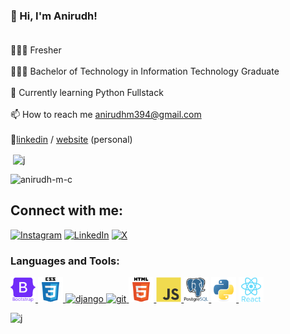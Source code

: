 ### 👋 Hi, I'm Anirudh!<br/><br/>


👩🏻‍💻 Fresher <br/><br/>
👩🏻‍🎓 Bachelor of Technology in Information Technology Graduate <br/><br/>
🎨 Currently learning Python Fullstack <br/><br/>
📫 How to reach me [anirudhm394@gmail.com](anirudhm394@gmail.com) <br/><br/>
🧩[linkedin](https://www.linkedin.com/in/anirudh-m-9869b9248/) / [website](https://main--anirudhm.netlify.app/) (personal)

<p>&nbsp;<img align="center" src="https://github-readme-stats.vercel.app/api?username=Anirudh-M-C&show_icons=true&locale=en" alt="j" /></p>
<p align="left"> <img src="https://komarev.com/ghpvc/?username=anirudh-m-c&label=profile%20views&color=dedede&style=flat-square" alt="anirudh-m-c" /> </p>


##  Connect with me:
[![Instagram](https://img.shields.io/badge/Instagram-%23E4405F.svg?logo=Instagram&logoColor=white)](https://instagram.com/anirudh_main_) [![LinkedIn](https://img.shields.io/badge/LinkedIn-%230077B5.svg?logo=linkedin&logoColor=white)](https://linkedin.com/in/anirudh-m-9869b9248) [![X](https://img.shields.io/badge/X-black.svg?logo=X&logoColor=white)](https://x.com/anirudhmain) 

<h3 align="left">Languages and Tools:</h3>
<p align="left"> <a href="https://getbootstrap.com" target="_blank" rel="noreferrer"> <img src="https://raw.githubusercontent.com/devicons/devicon/master/icons/bootstrap/bootstrap-plain-wordmark.svg" alt="bootstrap" width="40" height="40"/> </a> <a href="https://www.w3schools.com/css/" target="_blank" rel="noreferrer"> <img src="https://raw.githubusercontent.com/devicons/devicon/master/icons/css3/css3-original-wordmark.svg" alt="css3" width="40" height="40"/> </a> <a href="https://www.djangoproject.com/" target="_blank" rel="noreferrer"> <img src="https://cdn.worldvectorlogo.com/logos/django.svg" alt="django" width="40" height="40"/> </a> <a href="https://git-scm.com/" target="_blank" rel="noreferrer"> <img src="https://www.vectorlogo.zone/logos/git-scm/git-scm-icon.svg" alt="git" width="40" height="40"/> </a> <a href="https://www.w3.org/html/" target="_blank" rel="noreferrer"> <img src="https://raw.githubusercontent.com/devicons/devicon/master/icons/html5/html5-original-wordmark.svg" alt="html5" width="40" height="40"/> </a> <a href="https://developer.mozilla.org/en-US/docs/Web/JavaScript" target="_blank" rel="noreferrer"> <img src="https://raw.githubusercontent.com/devicons/devicon/master/icons/javascript/javascript-original.svg" alt="javascript" width="40" height="40"/> </a> <a href="https://nuxtjs.org/" target="_blank" rel="noreferrer"><img src="https://raw.githubusercontent.com/devicons/devicon/master/icons/postgresql/postgresql-original-wordmark.svg" alt="postgresql" width="40" height="40"/> </a> <a href="https://www.python.org" target="_blank" rel="noreferrer"> <img src="https://raw.githubusercontent.com/devicons/devicon/master/icons/python/python-original.svg" alt="python" width="40" height="40"/> </a> <a href="https://reactjs.org/" target="_blank" rel="noreferrer"> <img src="https://raw.githubusercontent.com/devicons/devicon/master/icons/react/react-original-wordmark.svg" alt="react" width="40" height="40"/> </a> </p>

<p><img align="left" src="https://github-readme-stats.vercel.app/api/top-langs?username=Anirudh-M-C&show_icons=true&locale=en&layout=compact" alt="j" /></p><br/><br/>



<!-- Proudly created with GPRM ( https://gprm.itsvg.in ) -->

